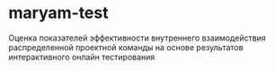 # maryam-test
Оценка показателей эффективности внутреннего взаимодействия распределенной проектной команды на основе результатов интерактивного онлайн тестирования
